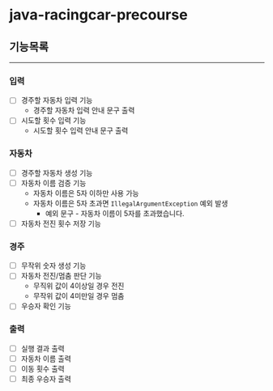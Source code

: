 # java-racingcar-precourse

## 기능목록
***
### 입력
-[ ] 경주할 자동차 입력 기능
  - 경주할 자동차 입력 안내 문구 출력
-[ ] 시도할 횟수 입력 기능
  - 시도할 횟수 입력 안내 문구 출력
### 자동차
-[ ] 경주할 자동차 생성 기능
-[ ] 자동차 이름 검증 기능
  - 자동차 이름은 5자 이하만 사용 가능
  - 자동차 이름은 5자 초과면 ```IllegalArgumentException``` 예외 발생
    - 예외 문구 - 자동차 이름이 5자를 초과했습니다.
-[ ] 자동차 전진 횟수 저장 기능
### 경주
-[ ] 무작위 숫자 생성 기능
-[ ] 자동차 전진/멈춤 판단 기능
  - 무직위 값이 4이상일 경우 전진
  - 무작위 값이 4미만일 경우 멈춤
-[ ] 우승자 확인 기능
### 출력
-[ ] 실행 결과 출력
-[ ] 자동차 이름 출력
-[ ] 이동 횟수 출력
-[ ] 최종 우승자 출력
